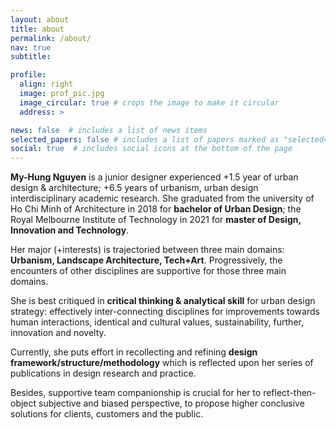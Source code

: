 ```yaml
---
layout: about
title: about
permalink: /about/
nav: true
subtitle: 

profile:
  align: right
  image: prof_pic.jpg
  image_circular: true # crops the image to make it circular
  address: >

news: false  # includes a list of news items
selected_papers: false # includes a list of papers marked as "selected={true}"
social: true  # includes social icons at the bottom of the page
---
```


**My-Hung Nguyen** is a junior designer experienced +1.5 year of urban design & architecture; +6.5 years of urbanism, urban design interdisciplinary academic research. She graduated from the university of Ho Chi Minh of Architecture in 2018 for **bachelor of Urban Design**; the Royal Melbourne Institute of Technology in 2021 for **master of Design, Innovation and Technology**.

Her major (+interests) is trajectoried between three main domains: **Urbanism, Landscape Architecture, Tech+Art**. Progressively, the encounters of other disciplines are supportive for those three main domains.

She is best critiqued in **critical thinking & analytical skill** for urban design strategy: effectively inter-connecting disciplines for improvements towards human interactions, identical and cultural values, sustainability, further, innovation and novelty.

Currently, she puts effort in recollecting and refining **design framework/structure/methodology** which is reflected upon her series of publications in design research and practice.

Besides, supportive team companionship is crucial for her to reflect-then-object subjective and biased perspective, to propose higher conclusive solutions for clients, customers and the public.